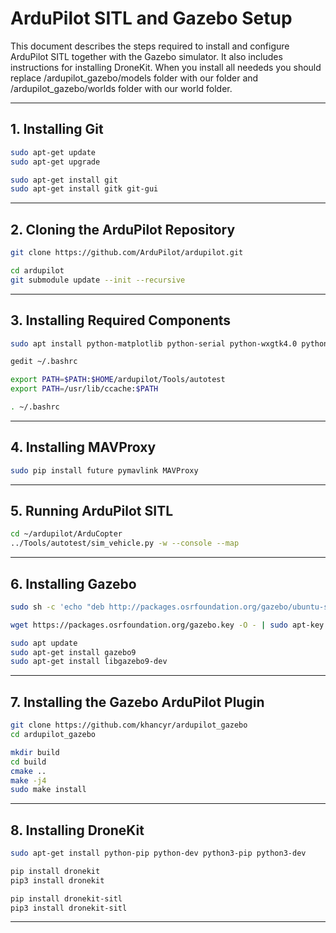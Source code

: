 # ArduPilot SITL and Gazebo Setup

This document describes the steps required to install and configure ArduPilot SITL together with the Gazebo simulator. It also includes instructions for installing DroneKit. When you install all neededs you should replace /ardupilot_gazebo/models folder with our folder and /ardupilot_gazebo/worlds folder with our world folder.

---

## 1. Installing Git


```bash
sudo apt-get update
sudo apt-get upgrade

sudo apt-get install git
sudo apt-get install gitk git-gui
```

---

## 2. Cloning the ArduPilot Repository

```bash 
git clone https://github.com/ArduPilot/ardupilot.git

cd ardupilot
git submodule update --init --recursive
```

---

## 3. Installing Required Components
```bash 
sudo apt install python-matplotlib python-serial python-wxgtk4.0 python-wxtools python-lxml python-scipy python-opencv ccache gawk python-pip python-pexpect

gedit ~/.bashrc

export PATH=$PATH:$HOME/ardupilot/Tools/autotest
export PATH=/usr/lib/ccache:$PATH

. ~/.bashrc
```

---

## 4. Installing MAVProxy

```bash 
sudo pip install future pymavlink MAVProxy

```
---

## 5. Running ArduPilot SITL


```bash 
cd ~/ardupilot/ArduCopter
../Tools/autotest/sim_vehicle.py -w --console --map


```
---

## 6. Installing Gazebo
```bash 
sudo sh -c 'echo "deb http://packages.osrfoundation.org/gazebo/ubuntu-stable `lsb_release -cs` main" > /etc/apt/sources.list.d/gazebo-stable.list'

wget https://packages.osrfoundation.org/gazebo.key -O - | sudo apt-key add -

sudo apt update
sudo apt-get install gazebo9
sudo apt-get install libgazebo9-dev

```
---

## 7. Installing the Gazebo ArduPilot Plugin

```bash 
git clone https://github.com/khancyr/ardupilot_gazebo
cd ardupilot_gazebo

mkdir build
cd build
cmake ..
make -j4
sudo make install
```

---

## 8. Installing DroneKit


```bash 
sudo apt-get install python-pip python-dev python3-pip python3-dev

pip install dronekit
pip3 install dronekit

pip install dronekit-sitl
pip3 install dronekit-sitl

```
---

